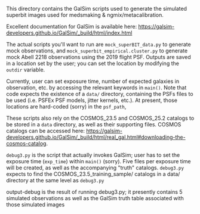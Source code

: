 This directory contains the GalSim scripts used to generate the simulated superbit images used for medsmaking & ngmix/metacalibration.

Excellent documentation for GalSim is available here: https://galsim-developers.github.io/GalSim/_build/html/index.html

The actual scripts you'll want to run are `mock_superBIT_data.py` to generate mock observations, and `mock_superbit_empirical.cluster.py` 
to generate mock Abell 2218 observations using the 2019 flight PSF. Outputs are saved in a location set by the user; you can set the location
by modifying the `outdir` variable.

Currently, user can set exposure time, number of expected galaxies in observation, etc. by accessing the relevant keywords in `main()`. 
Note that code expects the existence of a `data/` directory, containing the PSFs files to be used (i.e. PSFEx PSF models, jitter kernels, etc.). 
At present, those locations are hard-coded (sorry) in the `psf_path`, 

These scripts also rely on the COSMOS_23.5 and COSMOS_25.2 catalogs to be stored in a `data` directory, as well as their supporting files. 
COSMOS catalogs can be accessed here: https://galsim-developers.github.io/GalSim/_build/html/real_gal.html#downloading-the-cosmos-catalog. 

`debug3.py` is the script that actually invokes GalSim; user has to set the exposure time (`exp_time`) within  `main()` (sorry). Five files per exposure time will be created, as well as the accompanying "truth" catalogs. `debug3.py` expects to find the COSMOS_23.5_training_sample/ catalogs
in a data/ directory at the same level as ``debug3.py``

output-debug is the result of running debug3.py; it presently contains 5 simulated observations as well as the GalSim truth
table associated with those simulated images

